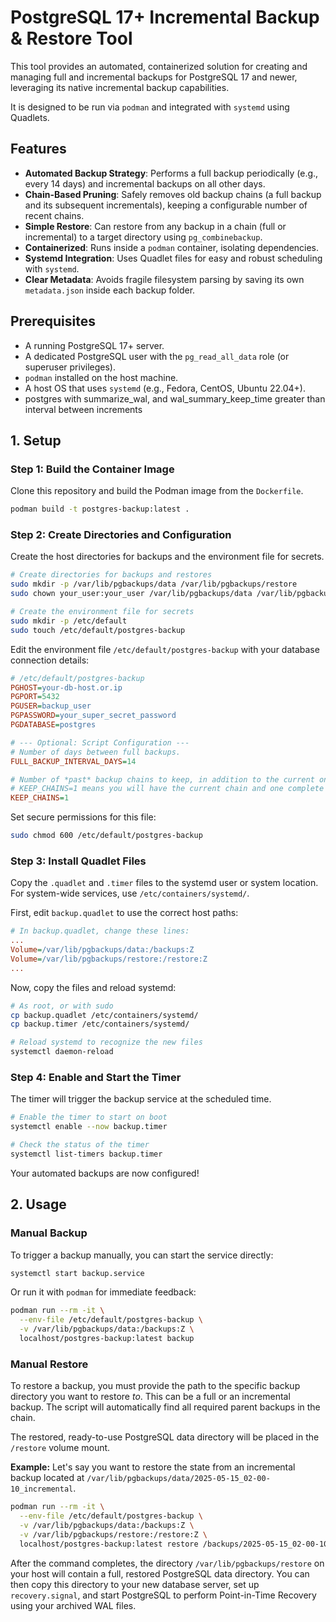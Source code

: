 # PostgreSQL 17+ Incremental Backup & Restore Tool

This tool provides an automated, containerized solution for creating and managing full and incremental backups for PostgreSQL 17 and newer, leveraging its native incremental backup capabilities.

It is designed to be run via `podman` and integrated with `systemd` using Quadlets.

## Features

- **Automated Backup Strategy**: Performs a full backup periodically (e.g., every 14 days) and incremental backups on all other days.
- **Chain-Based Pruning**: Safely removes old backup chains (a full backup and its subsequent incrementals), keeping a configurable number of recent chains.
- **Simple Restore**: Can restore from any backup in a chain (full or incremental) to a target directory using `pg_combinebackup`.
- **Containerized**: Runs inside a `podman` container, isolating dependencies.
- **Systemd Integration**: Uses Quadlet files for easy and robust scheduling with `systemd`.
- **Clear Metadata**: Avoids fragile filesystem parsing by saving its own `metadata.json` inside each backup folder.

## Prerequisites

- A running PostgreSQL 17+ server.
- A dedicated PostgreSQL user with the `pg_read_all_data` role (or superuser privileges).
- `podman` installed on the host machine.
- A host OS that uses `systemd` (e.g., Fedora, CentOS, Ubuntu 22.04+).
- postgres with summarize_wal, and wal_summary_keep_time greater than interval between increments

## 1. Setup

### Step 1: Build the Container Image

Clone this repository and build the Podman image from the `Dockerfile`.

```bash
podman build -t postgres-backup:latest .
```

### Step 2: Create Directories and Configuration

Create the host directories for backups and the environment file for secrets.

```bash
# Create directories for backups and restores
sudo mkdir -p /var/lib/pgbackups/data /var/lib/pgbackups/restore
sudo chown your_user:your_user /var/lib/pgbackups/data /var/lib/pgbackups/restore

# Create the environment file for secrets
sudo mkdir -p /etc/default
sudo touch /etc/default/postgres-backup
```

Edit the environment file `/etc/default/postgres-backup` with your database connection details:

```ini
# /etc/default/postgres-backup
PGHOST=your-db-host.or.ip
PGPORT=5432
PGUSER=backup_user
PGPASSWORD=your_super_secret_password
PGDATABASE=postgres

# --- Optional: Script Configuration ---
# Number of days between full backups.
FULL_BACKUP_INTERVAL_DAYS=14

# Number of *past* backup chains to keep, in addition to the current one.
# KEEP_CHAINS=1 means you will have the current chain and one complete old chain.
KEEP_CHAINS=1
```

Set secure permissions for this file:

```bash
sudo chmod 600 /etc/default/postgres-backup
```

### Step 3: Install Quadlet Files

Copy the `.quadlet` and `.timer` files to the systemd user or system location. For system-wide services, use `/etc/containers/systemd/`.

First, edit `backup.quadlet` to use the correct host paths:

```ini
# In backup.quadlet, change these lines:
...
Volume=/var/lib/pgbackups/data:/backups:Z
Volume=/var/lib/pgbackups/restore:/restore:Z
...
```

Now, copy the files and reload systemd:

```bash
# As root, or with sudo
cp backup.quadlet /etc/containers/systemd/
cp backup.timer /etc/containers/systemd/

# Reload systemd to recognize the new files
systemctl daemon-reload
```

### Step 4: Enable and Start the Timer

The timer will trigger the backup service at the scheduled time.

```bash
# Enable the timer to start on boot
systemctl enable --now backup.timer

# Check the status of the timer
systemctl list-timers backup.timer
```

Your automated backups are now configured!

## 2. Usage

### Manual Backup

To trigger a backup manually, you can start the service directly:

```bash
systemctl start backup.service
```

Or run it with `podman` for immediate feedback:

```bash
podman run --rm -it \
  --env-file /etc/default/postgres-backup \
  -v /var/lib/pgbackups/data:/backups:Z \
  localhost/postgres-backup:latest backup
```

### Manual Restore

To restore a backup, you must provide the path to the specific backup directory you want to restore *to*. This can be a full or an incremental backup. The script will automatically find all required parent backups in the chain.

The restored, ready-to-use PostgreSQL data directory will be placed in the `/restore` volume mount.

**Example:** Let's say you want to restore the state from an incremental backup located at `/var/lib/pgbackups/data/2025-05-15_02-00-10_incremental`.

```bash
podman run --rm -it \
  --env-file /etc/default/postgres-backup \
  -v /var/lib/pgbackups/data:/backups:Z \
  -v /var/lib/pgbackups/restore:/restore:Z \
  localhost/postgres-backup:latest restore /backups/2025-05-15_02-00-10_incremental
```

After the command completes, the directory `/var/lib/pgbackups/restore` on your host will contain a full, restored PostgreSQL data directory. You can then copy this directory to your new database server, set up `recovery.signal`, and start PostgreSQL to perform Point-in-Time Recovery using your archived WAL files.